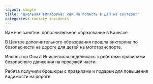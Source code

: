 ```yaml
---
layout: single
title: "Школьная викторина: как не попасть в ДТП на скутере?"
categories: society incidents
---
```

Важное занятие: дополнительное образование в Каинске

В Центре дополнительного образования прошла викторина по безопасности на дороге для детей на мототранспорте.

Инспектор Ольга Инишевская поделилась с ребятами правилами безопасного движения на проезжей части.

Ребята получили брошюры с правилами и подарки для повышения видимости на дороге.